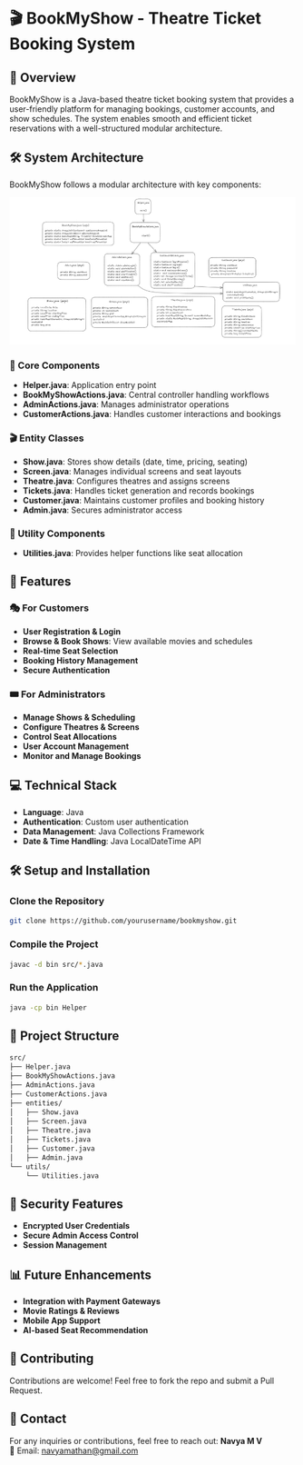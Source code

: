 # 🎬 BookMyShow - Theatre Ticket Booking System

## 📌 Overview
BookMyShow is a Java-based theatre ticket booking system that provides a user-friendly platform for managing bookings, customer accounts, and show schedules. The system enables smooth and efficient ticket reservations with a well-structured modular architecture.

## 🛠️ System Architecture
BookMyShow follows a modular architecture with key components:

![System Architecture](https://github.com/Navyamathan/BookMyShow/blob/main/BookMyShow/BookMyShow.png)

### 🔑 Core Components
- **Helper.java**: Application entry point
- **BookMyShowActions.java**: Central controller handling workflows
- **AdminActions.java**: Manages administrator operations
- **CustomerActions.java**: Handles customer interactions and bookings

### 🎬 Entity Classes
- **Show.java**: Stores show details (date, time, pricing, seating)
- **Screen.java**: Manages individual screens and seat layouts
- **Theatre.java**: Configures theatres and assigns screens
- **Tickets.java**: Handles ticket generation and records bookings
- **Customer.java**: Maintains customer profiles and booking history
- **Admin.java**: Secures administrator access

### 🔧 Utility Components
- **Utilities.java**: Provides helper functions like seat allocation

## 🚀 Features

### 🎭 For Customers
- **User Registration & Login**
- **Browse & Book Shows**: View available movies and schedules
- **Real-time Seat Selection**
- **Booking History Management**
- **Secure Authentication**

### 🎟️ For Administrators
- **Manage Shows & Scheduling**
- **Configure Theatres & Screens**
- **Control Seat Allocations**
- **User Account Management**
- **Monitor and Manage Bookings**

## 💻 Technical Stack
- **Language**: Java
- **Authentication**: Custom user authentication
- **Data Management**: Java Collections Framework
- **Date & Time Handling**: Java LocalDateTime API

## 🛠️ Setup and Installation

### Clone the Repository
```bash
git clone https://github.com/yourusername/bookmyshow.git
```

### Compile the Project
```bash
javac -d bin src/*.java
```

### Run the Application
```bash
java -cp bin Helper
```

## 👤 Project Structure
```
src/
├── Helper.java
├── BookMyShowActions.java
├── AdminActions.java
├── CustomerActions.java
├── entities/
│   ├── Show.java
│   ├── Screen.java
│   ├── Theatre.java
│   ├── Tickets.java
│   ├── Customer.java
│   ├── Admin.java
└── utils/
    └── Utilities.java
```

## 🔐 Security Features
- **Encrypted User Credentials**
- **Secure Admin Access Control**
- **Session Management**

## 📊 Future Enhancements
- **Integration with Payment Gateways**
- **Movie Ratings & Reviews**
- **Mobile App Support**
- **AI-based Seat Recommendation**

## 🤝 Contributing
Contributions are welcome! Feel free to fork the repo and submit a Pull Request.

## 👥 Contact
For any inquiries or contributions, feel free to reach out:
**Navya M V**  
📧 Email: [navyamathan@gmail.com](mailto:navyamathan@gmail.com)  
